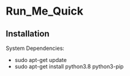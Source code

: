 # Run_Me_Quick

## Installation
System Dependencies:
 
 - sudo apt-get update
 - sudo apt-get install python3.8 python3-pip
